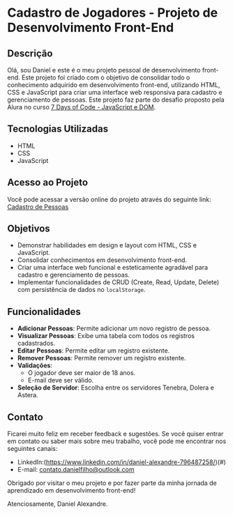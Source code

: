 # Cadastro de Jogadores - Projeto de Desenvolvimento Front-End

## Descrição

Olá, sou Daniel e este é o meu projeto pessoal de desenvolvimento front-end. Este projeto foi criado com o objetivo de consolidar todo o conhecimento adquirido em desenvolvimento front-end, utilizando HTML, CSS e JavaScript para criar uma interface web responsiva para cadastro e gerenciamento de pessoas.
Este projeto faz parte do desafio proposto pela Alura no curso [7 Days of Code - JavaScript e DOM](https://7daysofcode.io/matricula/javascript-e-dom).

## Tecnologias Utilizadas

- HTML
- CSS
- JavaScript

## Acesso ao Projeto

Você pode acessar a versão online do projeto através do seguinte link: [Cadastro de Pessoas](#)

## Objetivos

- Demonstrar habilidades em design e layout com HTML, CSS e JavaScript.
- Consolidar conhecimentos em desenvolvimento front-end.
- Criar uma interface web funcional e esteticamente agradável para cadastro e gerenciamento de pessoas.
- Implementar funcionalidades de CRUD (Create, Read, Update, Delete) com persistência de dados no `localStorage`.

## Funcionalidades

- **Adicionar Pessoas**: Permite adicionar um novo registro de pessoa.
- **Visualizar Pessoas**: Exibe uma tabela com todos os registros cadastrados.
- **Editar Pessoas**: Permite editar um registro existente.
- **Remover Pessoas**: Permite remover um registro existente.
- **Validações**:
  - O jogador deve ser maior de 18 anos.
  - E-mail deve ser válido.
- **Seleção de Servidor**: Escolha entre os servidores Tenebra, Dolera e Astera.

## Contato

Ficarei muito feliz em receber feedback e sugestões. Se você quiser entrar em contato ou saber mais sobre meu trabalho, você pode me encontrar nos seguintes canais:

- LinkedIn:(https://www.linkedin.com/in/daniel-alexandre-796487258/)(#)
- E-mail: contato.danielfilho@outlook.com

Obrigado por visitar o meu projeto e por fazer parte da minha jornada de aprendizado em desenvolvimento front-end!

Atenciosamente,
Daniel Alexandre.
